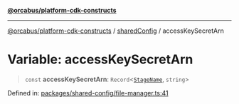 [**@orcabus/platform-cdk-constructs**](../../../../README.md)

***

[@orcabus/platform-cdk-constructs](../../../../README.md) / [sharedConfig](../README.md) / accessKeySecretArn

# Variable: accessKeySecretArn

> `const` **accessKeySecretArn**: `Record`\<[`StageName`](../../utils/type-aliases/StageName.md), `string`\>

Defined in: [packages/shared-config/file-manager.ts:41](https://github.com/OrcaBus/platform-cdk-constructs/blob/main/packages/shared-config/file-manager.ts#L41)
